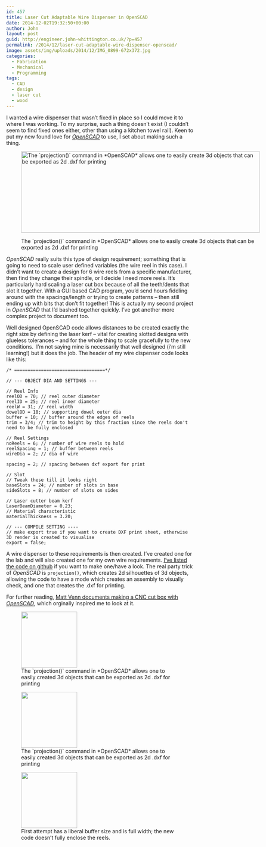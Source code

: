 ```yaml
---
id: 457
title: Laser Cut Adaptable Wire Dispenser in OpenSCAD
date: 2014-12-02T19:32:50+00:00
author: John
layout: post
guid: http://engineer.john-whittington.co.uk/?p=457
permalink: /2014/12/laser-cut-adaptable-wire-dispenser-openscad/
image: assets/img/uploads/2014/12/IMG_0899-672x372.jpg
categories:
  - Fabrication
  - Mechanical
  - Programming
tags:
  - CAD
  - design
  - laser cut
  - wood
---
```

I wanted a wire dispenser that wasn&#8217;t fixed in place so I could move it to where I was working. To my surprise, such a thing doesn&#8217;t exist (I couldn&#8217;t seem to find fixed ones either, other than using a kitchen towel rail). Keen to put my new found love for [_OpenSCAD_](http://www.openscad.org/) to use, I set about making such a thing.<figure id="attachment_473" aria-describedby="caption-attachment-473" style="width: 640px" class="wp-caption aligncenter">

[<img loading="lazy" class="wp-image-473 size-full" src="http://engineer.john-whittington.co.ukassets/img/uploads/2014/12/assembly.png" alt="The &#96;projection()&#96; command in *OpenSCAD* allows one to easily create 3d objects that can be exported as 2d .dxf for printing" width="640" height="218" srcset="/assets/img/uploads/2014/12/assembly.png 640w, /assets/img/uploads/2014/12/assembly-300x102.png 300w" sizes="(max-width: 640px) 100vw, 640px" />](http://engineer.john-whittington.co.ukassets/img/uploads/2014/12/assembly.png)<figcaption id="caption-attachment-473" class="wp-caption-text">The \`projection()\` command in \*OpenSCAD\* allows one to easily create 3d objects that can be exported as 2d .dxf for printing</figcaption></figure> 

_OpenSCAD_ really suits this type of design requirement; something that is going to need to scale user defined variables (the wire reel in this case). I didn&#8217;t want to create a design for 6 wire reels from a specific manufacturer, then find they change their spindle, or I decide I need more reels. It&#8217;s particularly hard scaling a laser cut box because of all the teeth/dents that slot it together. With a GUI based CAD program, you&#8217;d send hours fiddling around with the spacings/length or trying to create patterns &#8211; then still ending up with bits that don&#8217;t fit together! This is actually my second project in _OpenSCAD_ that I&#8217;d bashed together quickly. I&#8217;ve got another more complex project to document too.  
<!--more-->

Well designed OpenSCAD code allows distances to be created exactly the right size by defining the laser kerf &#8211; vital for creating slotted designs with glueless tolerances &#8211; and for the whole thing to scale gracefully to the new conditions.  I&#8217;m not saying mine is necessarily that well designed (i&#8217;m still learning!) but it does the job. The header of my wire dispenser code looks like this:

    /* ==================================*/
    
    // --- OBJECT DIA AND SETTINGS ---
    
    // Reel Info
    reelOD = 70; // reel outer diameter
    reelID = 25; // reel inner diameter
    reelW = 31; // reel width
    dowelOD = 18; // supporting dowel outer dia
    buffer = 10; // buffer around the edges of reels
    trim = 3/4; // trim to height by this fraction since the reels don't need to be fully enclosed
    
    // Reel Settings
    noReels = 6; // number of wire reels to hold
    reelSpacing = 1; // buffer between reels
    wireDia = 2; // dia of wire
    
    spacing = 2; // spacing between dxf export for print
    
    // Slot
    // Tweak these till it looks right
    baseSlots = 24; // number of slots in base
    sideSlots = 8; // number of slots on sides
    
    // Laser cutter beam kerf
    LaserBeamDiameter = 0.23;
    // Material characteristic
    materialThickness = 3.20;
    
    // --- COMPILE SETTING ----
    // make export true if you want to create DXF print sheet, otherwise 3D render is created to visualise
    export = false;
    

A wire dispenser to these requirements is then created. I&#8217;ve created one for the lab and will also created one for my own wire requirements. [I&#8217;ve listed the code on github](https://github.com/tuna-f1sh/wire-dispenser) if you want to make one/have a look. The real party trick of _OpenSCAD_ is `projection()`, which creates 2d silhouettes of 3d objects, allowing the code to have a mode which creates an assembly to visually check, and one that creates the .dxf for printing.

For further reading, [Matt Venn documents making a CNC cut box with _OpenSCAD_](http://www.mattvenn.net/2013/02/17/using-openscad-for-2d-machining/), which orginally inspired me to look at it.

<div id='gallery-10' class='gallery galleryid-457 gallery-columns-3 gallery-size-thumbnail'>
  <figure class='gallery-item'> 
  
  <div class='gallery-icon landscape'>
    <a href='http://localhost/2014/12/laser-cut-adaptable-wire-dispenser-openscad/assembly/'><img width="150" height="150" src="/assets/img/uploads/2014/12/assembly-150x150.png" class="attachment-thumbnail size-thumbnail" alt="" loading="lazy" aria-describedby="gallery-10-473" /></a>
  </div><figcaption class='wp-caption-text gallery-caption' id='gallery-10-473'> The `projection()` command in *OpenSCAD* allows one to easily created 3d objects that can be exported as 2d .dxf for printing </figcaption></figure><figure class='gallery-item'> 
  
  <div class='gallery-icon landscape'>
    <a href='http://localhost/2014/12/laser-cut-adaptable-wire-dispenser-openscad/print/'><img width="150" height="150" src="/assets/img/uploads/2014/12/print-150x150.png" class="attachment-thumbnail size-thumbnail" alt="" loading="lazy" aria-describedby="gallery-10-474" /></a>
  </div><figcaption class='wp-caption-text gallery-caption' id='gallery-10-474'> The `projection()` command in *OpenSCAD* allows one to easily created 3d objects that can be exported as 2d .dxf for printing </figcaption></figure><figure class='gallery-item'> 
  
  <div class='gallery-icon landscape'>
    <a href='http://localhost/2014/12/laser-cut-adaptable-wire-dispenser-openscad/img_0899/'><img width="150" height="150" src="/assets/img/uploads/2014/12/IMG_0899-150x150.jpg" class="attachment-thumbnail size-thumbnail" alt="" loading="lazy" aria-describedby="gallery-10-475" /></a>
  </div><figcaption class='wp-caption-text gallery-caption' id='gallery-10-475'> First attempt has a liberal buffer size and is full width; the new code doesn&#8217;t fully enclose the reels. </figcaption></figure>
</div>